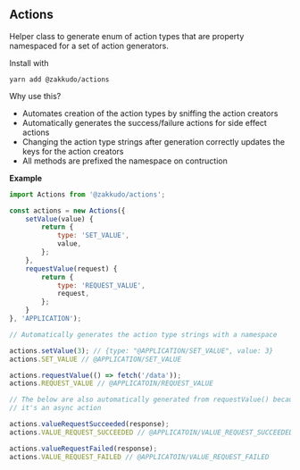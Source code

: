 <a name="module_Actions"></a>

## Actions
Helper class to generate enum of action types that are
property namespaced for a set of action generators.

Install with

```
yarn add @zakkudo/actions
```

Why use this?

- Automates creation of the action types by sniffing the action creators
- Automatically generates the success/failure actions for side effect actions
- Changing the action type strings after generation correctly updates the keys for the action creators
- All methods are prefixed the namespace on contruction

**Example**  
```js
import Actions from '@zakkudo/actions';

const actions = new Actions({
    setValue(value) {
        return {
            type: 'SET_VALUE',
            value,
        };
    },
    requestValue(request) {
        return {
            type: 'REQUEST_VALUE',
            request,
        };
    }
}, 'APPLICATION');

// Automatically generates the action type strings with a namespace

actions.setValue(3); // {type: "@APPLICATION/SET_VALUE", value: 3}
actions.SET_VALUE // @APPLICATION/SET_VALUE

actions.requestValue(() => fetch('/data'));
actions.REQUEST_VALUE // @APPLICATOIN/REQUEST_VALUE

// The below are also automatically generated from requestValue() because
// it's an async action

actions.valueRequestSucceeded(response);
actions.VALUE_REQUEST_SUCCEEDED // @APPLICATOIN/VALUE_REQUEST_SUCCEEDED

actions.valueRequestFailed(response);
actions.VALUE_REQUEST_FAILED // @APPLICATOIN/VALUE_REQUEST_FAILED
```
